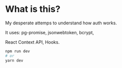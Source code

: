 # What is this?

My desperate attemps to understand how auth works.

It uses:
pg-promise,
jsonwebtoken,
bcrypt,

React Context API,
Hooks.

```bash
npm run dev
# or
yarn dev
```
